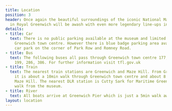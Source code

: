 ```yaml
---
title: Location
position: 3
header: Once again the beautiful surroundings of the iconic National Maritime Museum
  in Royal Greenwich will be awash with even more legendary line-ups in the Big Top.
details:
- title: Car
  text: There is no public parking available at the museum and limited parking in
    Greenwich town centre. However there is blue badge parking area available in the
    car park on the corner of Park Row and Romney Road.
- title: Bus
  text: The following buses all pass through Greenwich town centre 177, 180, 188,
    199, 286, 386. For further information visit tfl.gov.uk
- title: Train
  text: The nearest train stations are Greenwich and Maze Hill. From Greenwich station
    it is about a 10min walk through Greenwich town centre and about 8 mins walk from
    Maze Hill. The nearest DLR station is Cutty Sark for Maritime Greenwich, a 5min
    walk from the museum.
- title: River
  text: All boats arrive at Greenwich Pier which is just a 5min walk away.
layout: location
---
```


